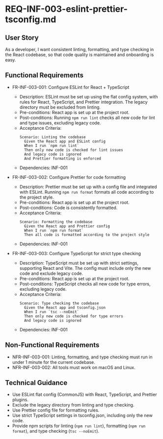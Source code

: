 # REQ-INF-003-eslint-prettier-tsconfig.md

## User Story

As a developer, I want consistent linting, formatting, and type checking in the React codebase, so that code quality is maintained and onboarding is easy.

## Functional Requirements

- FR-INF-003-001: Configure ESLint for React + TypeScript
  - Description: ESLint must be set up using the flat config system, with rules for React, TypeScript, and Prettier integration. The legacy directory must be excluded from linting.
  - Pre-conditions: React app is set up at the project root.
  - Post-conditions: Running `npm run lint` checks all new code for lint and type issues, excluding legacy code.
  - Acceptance Criteria:
    ```Gherkin
    Scenario: Linting the codebase
      Given the React app and ESLint config
      When I run `npm run lint`
      Then only new code is checked for lint issues
      And legacy code is ignored
      And Prettier formatting is enforced
    ```
  - Dependencies: INF-001

- FR-INF-003-002: Configure Prettier for code formatting
  - Description: Prettier must be set up with a config file and integrated with ESLint. Running `npm run format` formats all code according to the project style.
  - Pre-conditions: React app is set up at the project root.
  - Post-conditions: Code is consistently formatted.
  - Acceptance Criteria:
    ```Gherkin
    Scenario: Formatting the codebase
      Given the React app and Prettier config
      When I run `npm run format`
      Then all code is formatted according to the project style
    ```
  - Dependencies: INF-001

- FR-INF-003-003: Configure TypeScript for strict type checking
  - Description: TypeScript must be set up with strict settings, supporting React and Vite. The config must include only the new code and exclude legacy code.
  - Pre-conditions: React app is set up at the project root.
  - Post-conditions: TypeScript checks all new code for type errors, excluding legacy code.
  - Acceptance Criteria:
    ```Gherkin
    Scenario: Type checking the codebase
      Given the React app and tsconfig.json
      When I run `tsc --noEmit`
      Then only new code is checked for type errors
      And legacy code is ignored
    ```
  - Dependencies: INF-001

## Non-Functional Requirements

- NFR-INF-003-001: Linting, formatting, and type checking must run in under 1 minute for the current codebase.
- NFR-INF-003-002: All tools must work on macOS and Linux.

## Technical Guidance

- Use ESLint flat config (CommonJS) with React, TypeScript, and Prettier plugins.
- Exclude the legacy directory from linting and type checking.
- Use Prettier config file for formatting rules.
- Use strict TypeScript settings in tsconfig.json, including only the new code.
- Provide npm scripts for linting (`npm run lint`), formatting (`npm run format`), and type checking (`tsc --noEmit`).
